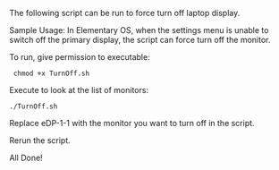  The following script can be run to force turn off laptop display.

Sample Usage: In Elementary OS, when the settings menu is unable to switch off the primary display,
the script can force turn off the monitor.

To run, give permission to executable:
```
 chmod +x TurnOff.sh
```

Execute to look at the list of monitors:
```
./TurnOff.sh
```
Replace eDP-1-1 with the monitor you want to turn off in the script.

Rerun the script.

All Done!
 
